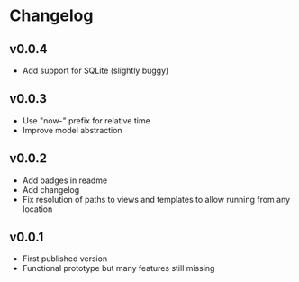 # Changelog

## v0.0.4
- Add support for SQLite (slightly buggy)


## v0.0.3
- Use "now-" prefix for relative time
- Improve model abstraction


## v0.0.2
- Add badges in readme
- Add changelog
- Fix resolution of paths to views and templates to allow running from any location


## v0.0.1
- First published version
- Functional prototype but many features still missing
